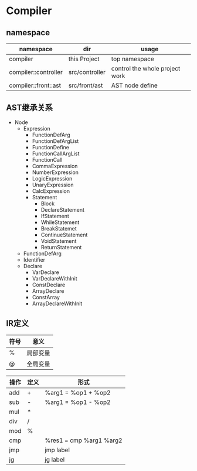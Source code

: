 # Compiler

## namespace

|namespace|dir|usage|
|---|---|---|
|compiler|this Project|top namespace|
|compiler::controller|src/controller|control the whole project work|
|compiler::front::ast|src/front/ast|AST node define|


## AST继承关系

* Node
  * Expression
    * FunctionDefArg
    * FunctionDefArgList
    * FunctionDefine
    * FunctionCallArgList
    * FunctionCall
    * CommaExpression
    * NumberExpression
    * LogicExpression
    * UnaryExpression
    * CalcExpression
    * Statement
      * Block
      * DeclareStatement
      * IfStatement
      * WhileStatement
      * BreakStatemet
      * ContinueStatement
      * VoidStatement
      * ReturnStatement
  * FunctionDefArg
  * Identifier
  * Declare
    * VarDeclare
    * VarDeclareWithInit
    * ConstDeclare
    * ArrayDeclare
    * ConstArray
    * ArrayDeclareWithInit


## IR定义

|符号|意义|
|---|---|
|%|局部变量|
|@|全局变量|

|操作|定义|形式|
|---|---|---|
|add|+|%arg1 = %op1 + %op2|
|sub|-|%arg1 = %op1 - %op2|
|mul|*||
|div|/||
|mod|%||
|cmp| |%res1 = cmp %arg1 %arg2|
|jmp| |jmp label|
|jg||jg label|
